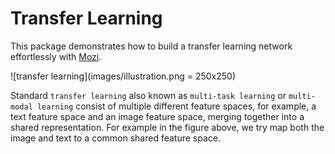 <!-- # transfer_learning

## TODO

## Prepare dataset in the format
`X = [[t1, i1], [t2, i2], ...]` where t1 is the text feature corresponding to image i1 and
`y = [y1, y2, ...]` is the label. -->

# Transfer Learning
This package demonstrates how to build a transfer learning network effortlessly with [Mozi](https://github.com/hycis/Mozi).

![transfer learning](images/illustration.png = 250x250)

Standard `transfer learning` also known as `multi-task learning` or `multi-modal learning` consist of multiple different feature spaces, for example, a text feature space and an image feature space, merging together into a shared representation. For example in the figure above, we try map both the image and text to a common shared feature space.
